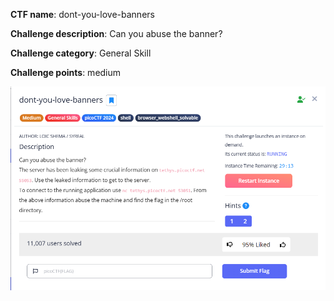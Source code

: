 **CTF name**: dont-you-love-banners

**Challenge description**: Can you abuse the banner?

**Challenge category**: General Skill

**Challenge points**: medium

![Image 1](description.png)

